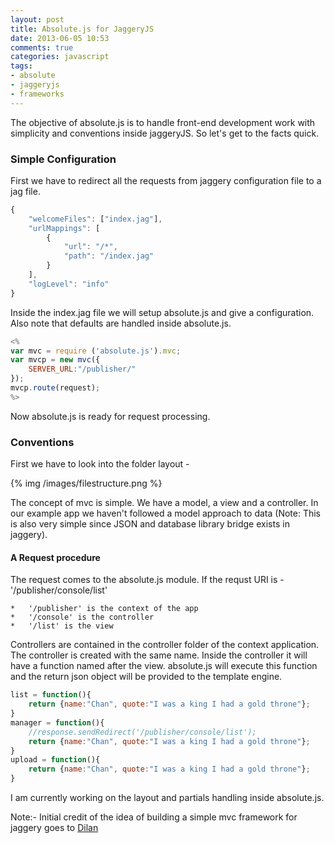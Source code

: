 ```yaml
---
layout: post
title: Absolute.js for JaggeryJS
date: 2013-06-05 10:53
comments: true
categories: javascript
tags:
- absolute
- jaggeryjs
- frameworks
---
```


The objective of absolute.js is to handle front-end development work with simplicity and conventions inside jaggeryJS. So let's get to the facts quick.

### Simple Configuration
First we have to redirect all the requests from jaggery configuration file to a jag file.

``` javascript jaggery.conf
{
    "welcomeFiles": ["index.jag"],
    "urlMappings": [
        {
            "url": "/*",
            "path": "/index.jag"
        }
    ],
    "logLevel": "info"
}
```

Inside the index.jag file we will setup absolute.js and give a configuration. Also note that defaults are handled inside absolute.js. 

``` javascript index.jag
<%
var mvc = require ('absolute.js').mvc;
var mvcp = new mvc({
	SERVER_URL:"/publisher/"
});
mvcp.route(request);
%>
```

Now absolute.js is ready for request processing. 

### Conventions
First we have to look into the folder layout -

{% img /images/filestructure.png %}

The concept of mvc is simple. We have a model, a view and a controller. In our example app we haven't followed a model approach to data (Note: This is also very simple since JSON and database library bridge exists in jaggery).

#### A Request procedure 
The request comes to the absolute.js module. If the requst URI is - '/publisher/console/list' 

	*	'/publisher' is the context of the app
	*	'/console' is the controller 
	*	'/list' is the view 

Controllers are contained in the controller folder of the context application. The controller is created with the same name. Inside the controller it will have a function named after the view. absolute.js will execute this function and the return json object will be provided to the template engine.

``` javascript console.js
list = function(){
	return {name:"Chan", quote:"I was a king I had a gold throne"};
}
manager = function(){
	//response.sendRedirect('/publisher/console/list');
	return {name:"Chan", quote:"I was a king I had a gold throne"};
}
upload = function(){
	return {name:"Chan", quote:"I was a king I had a gold throne"};
}
```

I am currently working on the layout and partials handling inside absolute.js. 


Note:- Initial credit of the idea of building a simple mvc framework for jaggery goes to  [Dilan](https://twitter.com/chatu_dil "Dilan")